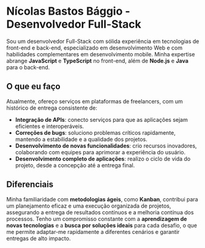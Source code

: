 # Nícolas Bastos Bággio - Desenvolvedor Full-Stack

Sou um desenvolvedor Full-Stack com sólida experiência em tecnologias de front-end e back-end, especializado em desenvolvimento Web e com habilidades complementares em desenvolvimento mobile. Minha expertise abrange **JavaScript** e **TypeScript** no front-end, além de **Node.js** e **Java** para o back-end.

## O que eu faço

Atualmente, ofereço serviços em plataformas de freelancers, com um histórico de entrega consistente de:
- **Integração de APIs**: conecto serviços para que as aplicações sejam eficientes e interoperáveis.
- **Correções de bugs**: soluciono problemas críticos rapidamente, mantendo a estabilidade e a qualidade dos projetos.
- **Desenvolvimento de novas funcionalidades**: crio recursos inovadores, colaborando com equipes para aprimorar a experiência do usuário.
- **Desenvolvimento completo de aplicações**: realizo o ciclo de vida do projeto, desde a concepção até a entrega final.

## Diferenciais

Minha familiaridade com **metodologias ágeis**, como **Kanban**, contribui para um planejamento eficaz e uma execução organizada de projetos, assegurando a entrega de resultados contínuos e a melhoria contínua dos processos. Tenho um compromisso constante com a **aprendizagem de novas tecnologias** e a **busca por soluções ideais** para cada desafio, o que me permite adaptar-me rapidamente a diferentes cenários e garantir entregas de alto impacto.
